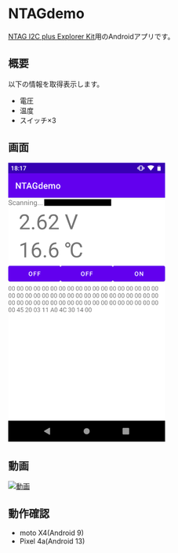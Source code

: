 
# NTAGdemo

[NTAG I2C plus Explorer Kit](https://www.nxp.jp/products/rfid-nfc/nfc-hf/connected-nfc-tags/ntag-ic-iplus-i-explorer-kit:OM5569-NT322E)用のAndroidアプリです。


## 概要

以下の情報を取得表示します。

- 電圧
- 温度
- スイッチ×3


## 画面

<img src="./doc/images/screenshot.png" width="320">


## 動画

[![動画](https://img.youtube.com/vi/UyyNUo2ldM4/0.jpg)](https://www.youtube.com/watch?v=UyyNUo2ldM4)


## 動作確認

- moto X4(Android 9)
- Pixel 4a(Android 13)
